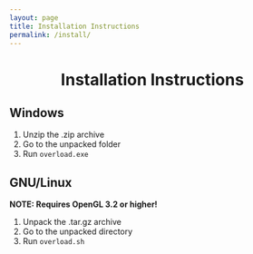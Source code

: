 ```yaml
---
layout: page
title: Installation Instructions
permalink: /install/
---
```


<h1 style="width: 100%; text-align: center;">
Installation Instructions
</h1>

## <a name="windows"></a> Windows

1. Unzip the .zip archive
2. Go to the unpacked folder
3. Run ``overload.exe``


## <a name="linux"></a> GNU/Linux

**NOTE: Requires OpenGL 3.2 or higher!**

1. Unpack the .tar.gz archive
2. Go to the unpacked directory
3. Run ``overload.sh``
